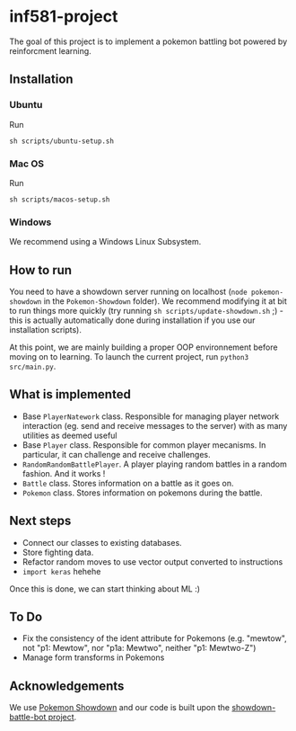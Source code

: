 # inf581-project

The goal of this project is to implement a pokemon battling bot powered by reinforcment learning.

## Installation

### Ubuntu

Run

```
sh scripts/ubuntu-setup.sh
```

### Mac OS

Run

```
sh scripts/macos-setup.sh
```

### Windows

We recommend using a Windows Linux Subsystem. 

## How to run

You need to have a showdown server running on localhost (`node pokemon-showdown` in the `Pokemon-Showdown` folder). We recommend modifying it at bit to run things more quickly (try running `sh scripts/update-showdown.sh` ;) - this is actually automatically done during installation if you use our installation scripts).

At this point, we are mainly building a proper OOP environnement before moving on to learning. To launch the current project, run `python3 src/main.py`.

## What is implemented

- Base `PlayerNatework` class. Responsible for managing player network interaction (eg. send and receive messages to the server) with as many utilities as deemed useful
- Base `Player` class. Responsible for common player mecanisms. In particular, it can challenge and receive challenges.
- `RandomRandomBattlePlayer`. A player playing random battles in a random fashion. And it works !
- `Battle` class. Stores information on a battle as it goes on.
- `Pokemon` class. Stores information on pokemons during the battle.

## Next steps

- Connect our classes to existing databases.
- Store fighting data.
- Refactor random moves to use vector output converted to instructions
- `import keras` hehehe
  
Once this is done, we can start thinking about ML :)

## To Do

- Fix the consistency of the ident attribute for Pokemons (e.g. "mewtow", not "p1: Mewtow", nor "p1a: Mewtwo", neither "p1: Mewtwo-Z")
- Manage form transforms in Pokemons

## Acknowledgements

We use [Pokemon Showdown](https://github.com/Zarel/Pokemon-Showdown) and our code is built upon the [showdown-battle-bot project](https://github.com/Synedh/showdown-battle-bot). 
